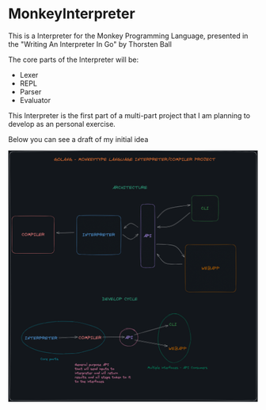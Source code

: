 # MonkeyInterpreter
This is a Interpreter for the Monkey Programming Language, presented in the "Writing An Interpreter In Go" by Thorsten Ball

The core parts of the Interpreter will be:

- Lexer
- REPL
- Parser
- Evaluator

This Interpreter is the first part of a multi-part project that I am planning to develop as an personal exercise.

Below you can see a draft of my initial idea

![Full Project Diagram](./attachments/MonkeyType_Project.png)
